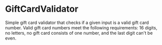 # GiftCardValidator
Simple gift card validator that checks if a given input is a valid gift card number. Valid gift card numbers meet the following requirements: 16 digits, no letters, no gift card consists of one number, and the last digit can't be even.

